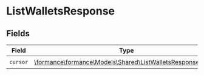 # ListWalletsResponse


## Fields

| Field                                                                                                          | Type                                                                                                           | Required                                                                                                       | Description                                                                                                    |
| -------------------------------------------------------------------------------------------------------------- | -------------------------------------------------------------------------------------------------------------- | -------------------------------------------------------------------------------------------------------------- | -------------------------------------------------------------------------------------------------------------- |
| `cursor`                                                                                                       | [\formance\formance\Models\Shared\ListWalletsResponseCursor](../../Models/Shared/ListWalletsResponseCursor.md) | :heavy_check_mark:                                                                                             | N/A                                                                                                            |